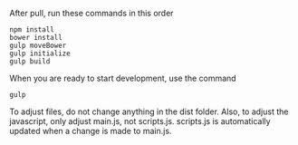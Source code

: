 After pull, run these commands in this order
```
npm install
bower install
gulp moveBower
gulp initialize
gulp build
```

When you are ready to start development, use the command 
```
gulp
```

To adjust files, do not change anything in the dist folder.
Also, to adjust the javascript, only adjust main.js, not scripts.js.
scripts.js is automatically updated when a change is made to main.js.